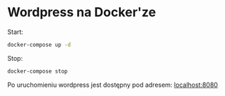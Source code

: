 # Wordpress na Docker'ze

Start:

```sh
docker-compose up -d
```

Stop:

```sh
docker-compose stop
```

Po uruchomieniu wordpress jest dostępny pod adresem:
[localhost:8080](http://localhost:8080)
